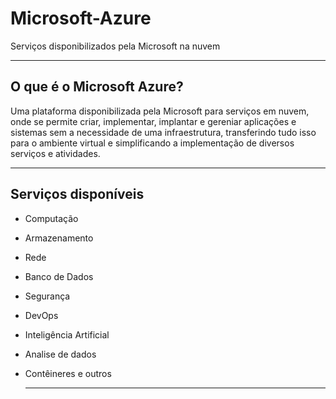 # Microsoft-Azure
Serviços disponibilizados pela Microsoft na nuvem

---

## O que é o Microsoft Azure?

Uma plataforma disponibilizada pela Microsoft para serviços em nuvem, onde se permite criar, implementar, implantar e gereniar aplicações e sistemas sem a necessidade de uma infraestrutura, transferindo tudo isso para o ambiente virtual e simplificando a implementação de diversos serviços e atividades.

---

## Serviços disponíveis

- Computação
- Armazenamento
- Rede
- Banco de Dados
- Segurança
- DevOps
- Inteligência Artificial
- Analise de dados
- Contêineres e outros

  ---
